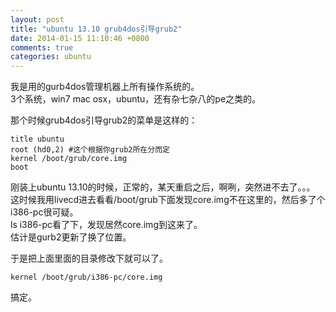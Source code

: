 ```yaml
---
layout: post
title: "ubuntu 13.10 grub4dos引导grub2"
date: 2014-01-15 11:10:46 +0800
comments: true
categories: ubuntu
---
```


我是用的gurb4dos管理机器上所有操作系统的。  
3个系统，win7 mac osx，ubuntu，还有杂七杂八的pe之类的。  

那个时候grub4dos引导grub2的菜单是这样的：

    title ubuntu
    root (hd0,2) #这个根据你grub2所在分而定
    kernel /boot/grub/core.img
    boot

刚装上ubuntu 13.10的时候，正常的，某天重启之后，啊咧，突然进不去了。。。  
这时候我用livecd进去看看/boot/grub下面发现core.img不在这里的，然后多了个i386-pc很可疑。  
ls i386-pc看了下，发现居然core.img到这来了。  
估计是gurb2更新了换了位置。  

于是把上面里面的目录修改下就可以了。

    kernel /boot/grub/i386-pc/core.img

搞定。  

